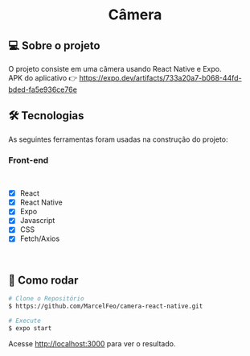 <h1 align="center">Câmera
</h1>

## 💻 Sobre o projeto

O projeto consiste em uma câmera usando React Native e Expo.<br>
APK do aplicativo 👉 https://expo.dev/artifacts/733a20a7-b068-44fd-bded-fa5e936ce76e

## 🛠 Tecnologias

As seguintes ferramentas foram usadas na construção do projeto:

### **Front-end**

<br>

- [x] React
- [x] React Native
- [x] Expo
- [x] Javascript
- [x] CSS
- [x] Fetch/Axios

<br>

## 👷 Como rodar

```bash
# Clone o Repositório
$ https://github.com/MarcelFeo/camera-react-native.git
```

```bash
# Execute
$ expo start
```

Acesse <http://localhost:3000> para ver o resultado.
